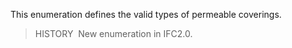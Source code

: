 ﻿This enumeration defines the valid types of permeable coverings.

> HISTORY&nbsp; New enumeration in IFC2.0.

